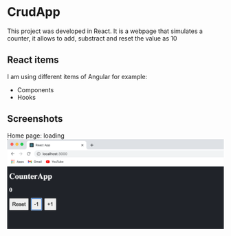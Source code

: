 # CrudApp

This project was developed in React. It is a webpage that simulates a counter, it allows to add, substract and reset the value as 10

## React items
I am using different items of Angular for example:
+ Components
+ Hooks


## Screenshots

Home page: loading
![](path/home.png?raw=true)